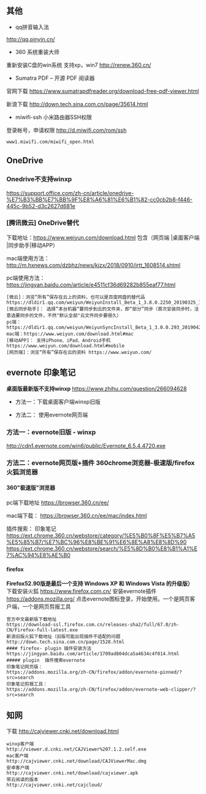 ##  其他
- qq拼音输入法

http://qq.pinyin.cn/

- 360 系统重装大师 

重新安装C盘的win系统 支持xp，win7 http://renew.360.cn/

- Sumatra PDF – 开源 PDF 阅读器

官网下载 https://www.sumatrapdfreader.org/download-free-pdf-viewer.html

新浪下载 http://down.tech.sina.com.cn/page/35614.html

- miwifi-ssh 小米路由器SSH权限

登录帐号，申请权限  http://d.miwifi.com/rom/ssh 
```
www1.miwifi.com/miwifi_open.html
```

## OneDrive
### Onedrive不支持winxp
https://support.office.com/zh-cn/article/onedrive-%E7%B3%BB%E7%BB%9F%E8%A6%81%E6%B1%82-cc0cb2b8-f446-445c-9b52-d3c2627d681e
### [腾讯微云] OneDrive替代  
 

下载地址：https://www.weiyun.com/download.html  包含（网页端 |桌面客户端  |同步助手|移动APP）

mac端使用方法： http://m.hxnews.com/dzbhz/news/kjzx/2018/0910/jrtt_1608514.shtml

pc端使用方法： https://jingyan.baidu.com/article/e4511cf36d69282b855eaf77.html
```
[微云]：浏览“所有”保存在云上的资料，也可以是百度网盘的替代品
https://dldir1.qq.com/weiyun/WeiyunInstall_Beta_1_3.8.0.2250_20190325_170901_r30941.exe
[微云同步助手]： 选择”本台机器“要同步到云的文件夹，即“部分”同步（首次安装同步时，注意选要同步的文件，不然"默认全部"云文件同步要很久）
pc端：https://dldir1.qq.com/weiyun/WeiyunSyncInstall_Beta_1_3.0.0.293_20190428_100126_r57750.exe
mac端：https://www.weiyun.com/download.html#mac
[移动APP]： 支持iPhone、iPad、Android手机  https://www.weiyun.com/download.html#mobile
[网页端]：浏览“所有”保存在云的资料 https://www.weiyun.com/
```

## evernote 印象笔记

**桌面版最新版不支持winxp**
https://www.zhihu.com/question/266094628

- 方法一：下载桌面客户端winxp旧版

- 方法二： 使用evernote网页端


### 方法一：evernote旧版 - winxp
http://cdn1.evernote.com/win6/public/Evernote_6.5.4.4720.exe



### 方法二：evernote网页版+插件  360chrome浏览器-极速版/firefox火狐浏览器

#### 360"极速版"浏览器 

pc端下载地址 https://browser.360.cn/ee/

mac端下载： https://browser.360.cn/ee/mac/index.html

插件搜索： 印象笔记
https://ext.chrome.360.cn/webstore/category/%E5%B0%8F%E5%B7%A5%E5%85%B7/%E7%BC%96%E8%BE%91%E6%8E%A8%E8%8D%90
https://ext.chrome.360.cn/webstore/search/%E5%8D%B0%E8%B1%A1%E7%AC%94%E8%AE%B0



#### firefox 
**Firefox52.90版是最后一个支持 Windows XP 和 Windows Vista 的升级版）**
下载安装火狐 https://www.firefox.com.cn/ 
安装evernote插件  https://addons.mozilla.org/
点击evernote图标登录，开始使用。一个是网页客户端，一个是网页剪报工具
```
官方中文最新版下载地址
https://download-ssl.firefox.com.cn/releases-sha2/full/67.0/zh-CN/Firefox-full-latest.exe
新浪旧版火狐下载地址（旧版可能出现插件不适配的问题
http://down.tech.sina.com.cn/page/1528.html
#### firefox- plugin 插件安装方法
https://jingyan.baidu.com/article/1709ad804dca5a4634c4f014.html
##### plugin  插件搜索evernote
印象笔记网页版：
https://addons.mozilla.org/zh-CN/firefox/addon/evernote-pinned/?src=search
印象笔记剪报工具：
https://addons.mozilla.org/zh-CN/firefox/addon/evernote-web-clipper/?src=search
```

## 知网 

下载
http://cajviewer.cnki.net/download.html
```
winxp客户端
http://viewer.d.cnki.net/CAJViewer%207.1.2.self.exe
mac客户端
http://cajviewer.cnki.net/download/CAJViewerMac.dmg
安卓客户端
http://cajviewer.cnki.net/download/cajviewer.apk
带云阅读的版本
http://cajviewer.cnki.net/cajcloud/
```

